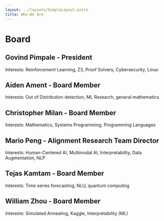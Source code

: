 ```yaml
---
layout: ../layouts/SimpleLayout.astro
title: Who We Are
---
```


# Board

## Govind Pimpale - President

Interests: Reinforcement Learning, Z3, Proof Solvers, Cybersecurity, Linux

## Aiden Ament - Board Member

Interests: Out of Distribution detection, ML Research, general mathematics

## Christopher Milan - Board Member

Interests: Mathematics, Systems Programming, Programming Languages

## Mario Peng - Alignment Research Team Director

Interests: Human-Centered AI, Multimodal AI, Interpretability, Data Augmentation, NLP

## Tejas Kamtam - Board Member

Interests: Time series forecasting, NLU, quantum computing

## William Zhou - Board Member

Interests: Simulated Annealing, Kaggle, Interpretability (ML)
